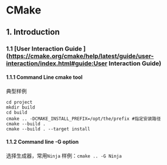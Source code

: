 # CMake

## 1. Introduction

### 1.1 [User Interaction Guide ](https://cmake.org/cmake/help/latest/guide/user-interaction/index.html#guide:User Interaction Guide)

#### 1.1.1 Command Line cmake tool

典型样例

```shell
cd project
mkdir build
cd build
cmake .. -DCMAKE_INSTALL_PREFIX=/opt/the/prefix #指定安装路径
cmake --build .
cmake --build . --target install
```

#### 1.1.2 Command line -G option

选择生成器，常用`Ninja` 样例：`cmake .. -G Ninja`

